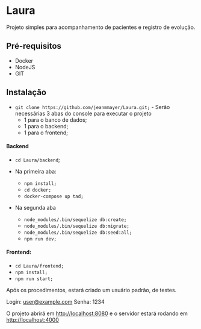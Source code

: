 # Laura

Projeto simples para acompanhamento de pacientes e registro de evolução.
## Pré-requisitos
  - Docker
  - NodeJS
  - GIT

## Instalação
   - `git clone https://github.com/jeanmmayer/Laura.git;`
    - Serão necessárias 3 abas do console para executar o projeto
        - 1 para o banco de dados;
        - 1 para o backend;
        - 1 para o frontend;

#### Backend
 - `cd Laura/backend`;
- Na primeira aba:
  - `npm install;`
  - `cd docker;`
  - `docker-compose up tad;`

- Na segunda aba
  - `node_modules/.bin/sequelize db:create;`
  - `node_modules/.bin/sequelize db:migrate;`
  - `node_modules/.bin/sequelize db:seed:all;`
  - `npm run dev;`

#### Frontend:
- `cd Laura/frontend;`
- `npm install;`
- `npm run start;`

Após os procedimentos, estará criado um usuário padrão, de testes.

Login: user@example.com
Senha: 1234

O projeto abrirá em [http://localhost:8080](http://localhost:8080) e o servidor estará rodando em [http://localhost:4000](http://localhost:4000)

